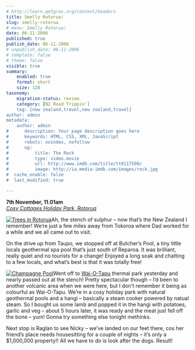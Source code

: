 ```yaml
---
# http://learn.getgrav.org/content/headers
title: Smelly Rotorua!
slug: smelly-rotorua
# menu: Smelly Rotorua!
date: 06-11-2006
published: true
publish_date: 06-11-2006
# unpublish_date: 06-11-2006
# template: false
# theme: false
visible: true
summary:
    enabled: true
    format: short
    size: 128
taxonomy:
    migration-status: review
    category: [NZ Road Trippin']
    tag: [new zealand,travel,new zealand,travel]
author: admin
metadata:
    author: admin
#      description: Your page description goes here
#      keywords: HTML, CSS, XML, JavaScript
#      robots: noindex, nofollow
#      og:
#          title: The Rock
#          type: video.movie
#          url: http://www.imdb.com/title/tt0117500/
#          image: http://ia.media-imdb.com/images/rock.jpg
#  cache_enable: false
#  last_modified: true

---
```


**7th November, 11.01am**  
[*Cosy Cottages Holiday Park, Rotorua*](http://cosycottage.kiwiholidayparks.com/ "Link to Cosy Cottages website")

[![](http://user47216.vs.easily.co.uk/wp-content/uploads/2008/12/1164683653_img_2068.jpg "Trees in Rotorua")](http://user47216.vs.easily.co.uk/wp-content/uploads/2008/12/1164683653_img_2068.jpg)Ah, the stench of sulphur – now that’s the New Zealand I remember! We’re just a few miles away from Tokoroa where Dad worked for a while and we all came out to visit.

On the drive up from Taupo, we stopped off at Butcher’s Pool, a tiny little locals geothermal spa pool that’s just south of Reparoa. It was brilliant, really quiet and no tourists for a change! Enjoyed a long soak and chatting to a few locals, and what’s best is that it was totally free!

[![](http://user47216.vs.easily.co.uk/wp-content/uploads/2008/12/1164683653_img_2087.jpg "Champagne Pool")](http://user47216.vs.easily.co.uk/wp-content/uploads/2008/12/1164683653_img_2087.jpg)Went off to [Wai-O-Tapu](http://www.geyserland.co.nz/ "Link to Wai O Tapu website") thermal park yesterday and nearly passed out at the stench! Pretty spectacular though – I’d been to another volcanic area when we were here, but I don’t remember it being as colourful as Wai-O-Tapu. We’re in a cosy holiday park with natural geothermal pools and a hangi – basically a steam cooker powered by natual steam. So I bought us some lamb and popped it in the hangi with potatoes, garlic and veg – about 5 hours later, it was ready and the meat just fell off the bone – yum! Gonna try something else tonight methinks.

Next stop is Raglan to see Nicky – we’ve landed on our feet there, cos her friend’s place needs housesitting for a couple of nights – it’s only a $1,000,000 property!! All we have to do is look after the dogs. Result!